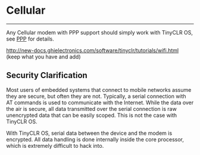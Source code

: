# Cellular
---
Any Cellular modem with PPP support should simply work with TinyCLR OS, see [PPP](ppp.md) for details.

http://new-docs.ghielectronics.com/software/tinyclr/tutorials/wifi.html
(keep what you have and add)

## Security Clarification
Most users of embedded systems that connect to mobile networks assume they are secure, but often they are not. Typically, a serial connection with AT commands is used to communicate with the Internet. While the data over the air is secure, all data transmitted over the serial connection is raw unencrypted data that can be easily scoped. This is not the case with TinyCLR OS.

With TinyCLR OS, serial data between the device and the modem is encrypted. All data handling is done internally inside the core processor, which is extremely difficult to hack into.
